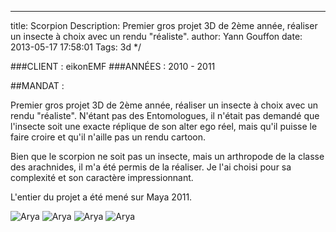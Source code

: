 ---
title: Scorpion
Description: Premier gros projet 3D de 2ème année, réaliser un insecte à choix avec un rendu "réaliste".
author: Yann Gouffon
date: 2013-05-17 17:58:01
Tags: 3d
*/

###CLIENT : eikonEMF
###ANNÉES : 2010 - 2011

##MANDAT :

Premier gros projet 3D de 2ème année, réaliser un insecte à choix avec un rendu "réaliste". N'étant pas des Entomologues, il n'était pas demandé que l'insecte soit une exacte réplique de son alter ego réel, mais qu'il puisse le faire croire et qu'il n'aille pas un rendu cartoon.

Bien que le scorpion ne soit pas un insecte, mais un arthropode de la classe des arachnides, il m'a été permis de la réaliser. Je l'ai choisi pour sa complexité et son caractère impressionnant.

L'entier du projet a été mené sur Maya 2011. 

![Arya](http://staging.yago.io/content/images/scorpionocc01.jpg.jpg)
![Arya](http://staging.yago.io/content/images/scorpionocc02.jpg.jpg)
![Arya](http://staging.yago.io/content/images/scorpioncolor01.jpg.jpg)
![Arya](http://staging.yago.io/content/images/scorpioncolor02.jpg.jpg)
